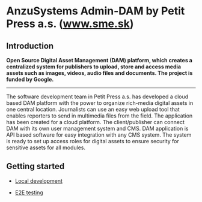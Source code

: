 AnzuSystems Admin-DAM by Petit Press a.s. (www.sme.sk)
=====

## Introduction

**Open Source Digital Asset Management (DAM) platform, which creates a centralized system for publishers to upload, store and access media assets such as images, videos, audio files and documents. The project is funded by Google.**

-----

The software development team in Petit Press a.s. has developed a cloud based DAM platform with the power to organize rich-media digital assets in one central location. Journalists can use an easy web upload tool that enables reporters to send in multimedia files from the field. The application has been created for a cloud platform. The client/publisher can connect DAM with its own user management system and CMS. DAM application is API based software for easy integration with any CMS system. The system is ready to set up access roles for digital assets to ensure security for sensitive assets for all modules.  

## Getting started
- [Local development](README-DEV.md)

- [E2E testing](README-TEST.md)
